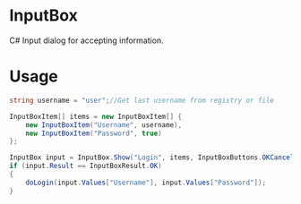 InputBox
========

C# Input dialog for accepting information.

Usage
=====

```C#
string username = "user";//Get last username from registry or file

InputBoxItem[] items = new InputBoxItem[] {
    new InputBoxItem("Username", username),
    new InputBoxItem("Password", true)
};

InputBox input = InputBox.Show("Login", items, InputBoxButtons.OKCancel);
if (input.Result == InputBoxResult.OK)
{
    doLogin(input.Values["Username"], input.Values["Password"]);
}
```
